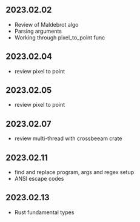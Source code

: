 ## 2023.02.02
- Review of Maldebrot algo
- Parsing arguments
- Working through pixel_to_point func
## 2023.02.04
- review pixel to point
## 2023.02.05
- review pixel to point
## 2023.02.07
- review multi-thread with crossbeeam crate
## 2023.02.11
- find and replace program, args and regex setup
- ANSI escape codes
## 2023.02.13
- Rust fundamental types